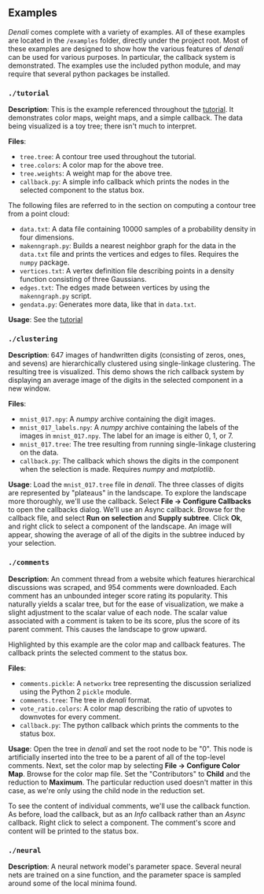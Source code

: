 ## Examples

*Denali* comes complete with a variety of examples. All of these examples are
located in the `/examples` folder, directly under the project root. Most of
these examples are designed to show how the various features of *denali* can be
used for various purposes. In particular, the callback system is demonstrated.
The examples use the included python module, and may require that several python
packages be installed.


### `./tutorial`

**Description**: This is the example referenced throughout the
[tutorial](./tutorial.html). It demonstrates color maps, weight maps, and a
simple callback. The data being visualized is a toy tree; there isn't much to
interpret.


**Files**:

- `tree.tree`: A contour tree used throughout the tutorial.
- `tree.colors`: A color map for the above tree.
- `tree.weights`: A weight map for the above tree.
- `callback.py`: A simple info callback which prints the nodes in the selected
  component to the status box.

The following files are referred to in the section on computing a contour tree
from a point cloud:

- `data.txt`: A data file containing 10000 samples of a probability density in
  four dimensions.
- `makenngraph.py`: Builds a nearest neighbor graph for the data in the
  `data.txt` file and prints the vertices and edges to files. Requires the
  `numpy` package.
- `vertices.txt`: A vertex definition file describing points in a density function
  consisting of three Gaussians.
- `edges.txt`: The edges made between vertices by using the `makenngraph.py`
  script.
- `gendata.py`: Generates more data, like that in `data.txt`.


**Usage**: See the [tutorial](./tutorial)


### `./clustering`

**Description**: 647 images of handwritten digits (consisting of zeros, ones,
and sevens) are hierarchically clustered using single-linkage clustering. The
resulting tree is visualized. This demo shows the rich callback system by
displaying an average image of the digits in the selected component in a new
window.

**Files**:

- `mnist_017.npy`: A *numpy* archive containing the digit images.
- `mnist_017_labels.npy`: A *numpy* archive containing the labels of the images
  in `mnist_017.npy`. The label for an image is either 0, 1, or 7.
- `mnist_017.tree`: The tree resulting from running single-linkage clustering on
  the data.
- `callback.py`: The callback which shows the digits in the component when the
  selection is made. Requires *numpy* and *matplotlib*.

**Usage**: Load the `mnist_017.tree` file in *denali*. The three classes of
digits are represented by "plateaus" in the landscape. To explore the landscape
more thoroughly, we'll use the callback. Select **File → Configure Callbacks**
to open the callbacks dialog. We'll use an Async callback. Browse for the
callback file, and select **Run on selection** and **Supply subtree**. Click
**Ok**, and right click to select a component of the landscape. An image will
appear, showing the average of all of the digits in the subtree induced by your
selection.


### `./comments`

**Description**: An comment thread from a website which features hierarchical
discussions was scraped, and 954 comments were downloaded. Each comment has an
unbounded integer score rating its popularity. This naturally yields a scalar
tree, but for the ease of visualization, we make a slight adjustment to the
scalar value of each node. The scalar value associated with a comment is taken
to be its score, plus the score of its parent comment. This causes the landscape
to grow upward.

Highlighted by this example are the color map and callback features. The
callback prints the selected comment to the status box.

**Files**:

- `comments.pickle`: A `networkx` tree representing the discussion serialized
  using the Python 2 `pickle` module.
- `comments.tree`: The tree in *denali* format.
- `vote_ratio.colors`: A color map describing the ratio of upvotes to downvotes
  for every comment.
- `callback.py`: The python callback which prints the comments to the status
  box.


**Usage**: Open the tree in *denali* and set the root node to be "0". This node
is artificially inserted into the tree to be a parent of all of the top-level
comments. Next, set the color map by selecting **File → Configure Color Map**.
Browse for the color map file. Set the "Contributors" to **Child** and the
reduction to **Maximum**. The particular reduction used doesn't matter in this
case, as we're only using the child node in the reduction set.

To see the content of individual comments, we'll use the callback function. As
before, load the callback, but as an *Info* callback rather than an *Async*
callback. Right click to select a component. The comment's score and content
will be printed to the status box.


### `./neural`

**Description**: A neural network model's parameter space. Several neural nets
are trained on a sine function, and the parameter space is sampled around some
of the local minima found.
